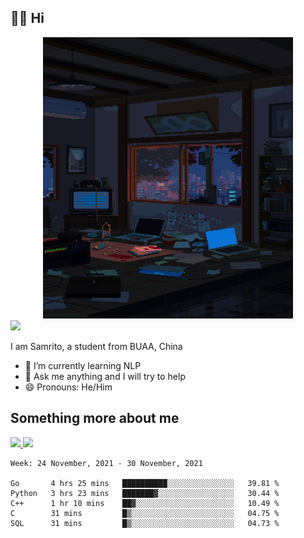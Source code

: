 ## 👋🏻 Hi

<div align="center">
<img alt="GIF" src="https://github.com/xiangsam/xiangsam/blob/271390e4ab50820a4594e3cb94b7ffaa6293de72/0_0EUAvTumWsRa2k6F.gif" width=400 height=450/>
</div>

<a href="https://github.com/xiangsam">
  <img src="https://komarev.com/ghpvc/?username=xiangsam&style=flat-square" />
</a>

I am Samrito, a student from BUAA, China
- 🌱 I’m currently learning NLP
- 💬 Ask me anything and I will try to help
- 😄 Pronouns: He/Him


## Something more about me
<a href="https://github.com/xiangsam">
  <img src="https://github-readme-stats.vercel.app/api?username=xiangsam&show_icons=true&hide_border=true" />
</a>


<a href="https://github.com/xiangsam">
  <img src="https://github-readme-stats.vercel.app/api/top-langs/?username=xiangsam&layout=compact" />
</a>

<!--START_SECTION:waka-->
```text
Week: 24 November, 2021 - 30 November, 2021

Go       4 hrs 25 mins   ██████████░░░░░░░░░░░░░░░   39.81 % 
Python   3 hrs 23 mins   ███████▓░░░░░░░░░░░░░░░░░   30.44 % 
C++      1 hr 10 mins    ██▓░░░░░░░░░░░░░░░░░░░░░░   10.49 % 
C        31 mins         █▒░░░░░░░░░░░░░░░░░░░░░░░   04.75 % 
SQL      31 mins         █▒░░░░░░░░░░░░░░░░░░░░░░░   04.73 % 
```
<!--END_SECTION:waka-->

<!---
xiangsam/xiangsam is a ✨ special ✨ repository because its `README.md` (this file) appears on your GitHub profile.
You can click the Preview link to take a look at your changes.
--->
